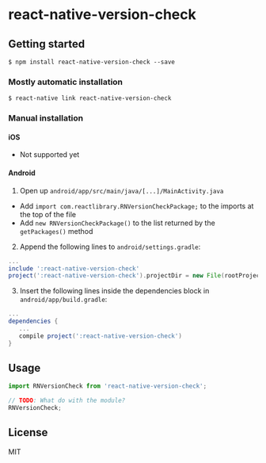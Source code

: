 
# react-native-version-check

## Getting started

`$ npm install react-native-version-check --save`

### Mostly automatic installation

`$ react-native link react-native-version-check`

### Manual installation


#### iOS
 - Not supported yet

#### Android

1. Open up `android/app/src/main/java/[...]/MainActivity.java`
  - Add `import com.reactlibrary.RNVersionCheckPackage;` to the imports at the top of the file
  - Add `new RNVersionCheckPackage()` to the list returned by the `getPackages()` method
2. Append the following lines to `android/settings.gradle`:
```gradle
...
include ':react-native-version-check'
project(':react-native-version-check').projectDir = new File(rootProject.projectDir, 	'../node_modules/react-native-version-check/android')
```
3. Insert the following lines inside the dependencies block in `android/app/build.gradle`:
```gradle
...
dependencies {
   ...
   compile project(':react-native-version-check')
}
```

## Usage
```javascript
import RNVersionCheck from 'react-native-version-check';

// TODO: What do with the module?
RNVersionCheck;
```
  
## License
MIT

